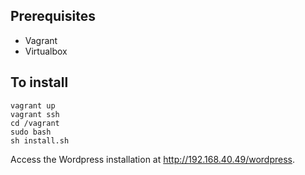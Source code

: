 Prerequisites
-------------

* Vagrant
* Virtualbox

To install
----------

    vagrant up
    vagrant ssh
    cd /vagrant
    sudo bash
    sh install.sh
    
Access the Wordpress installation at http://192.168.40.49/wordpress.



